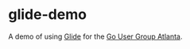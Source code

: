# glide-demo

A demo of using [Glide](https://github.com/Masterminds/glide) for the [Go User Group Atlanta](https://www.meetup.com/Go-Users-Group-Atlanta).



